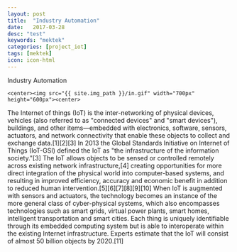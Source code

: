 ```yaml
---
layout: post
title:  "Industry Automation"
date:   2017-03-28
desc: "test"
keywords: "mektek"
categories: [project_iot]
tags: [mektek]
icon: icon-html
---
```



Industry Automation 

   <!-- ![edit]({{ site.img_path }}/3steps/edit.gif) -->
	<center><img src="{{ site.img_path }}/in.gif" width="700px" height="600px"><center>

The Internet of things (IoT) is the inter-networking of physical devices, vehicles (also referred to as "connected devices" and "smart devices"), buildings, and other items—embedded with electronics, software, sensors, actuators, and network connectivity that enable these objects to collect and exchange data.[1][2][3] In 2013 the Global Standards Initiative on Internet of Things (IoT-GSI) defined the IoT as "the infrastructure of the information society."[3] The IoT allows objects to be sensed or controlled remotely <!-- more -->
across existing network infrastructure,[4] creating opportunities for more direct integration of the physical world into computer-based systems, and resulting in improved efficiency, accuracy and economic benefit in addition to reduced human intervention.[5][6][7][8][9][10] When IoT is augmented with sensors and actuators, the technology becomes an instance of the more general class of cyber-physical systems, which also encompasses technologies such as smart grids, virtual power plants, smart homes, intelligent transportation and smart cities. Each thing is uniquely identifiable through its embedded computing system but is able to interoperate within the existing Internet infrastructure. Experts estimate that the IoT will consist of almost 50 billion objects by 2020.[11]

	
